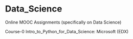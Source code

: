 # Data_Science
Online MOOC Assignments (specifically on Data Science)

Course-0
Intro_to_Python_for_Data_Science: Microsoft (EDX)